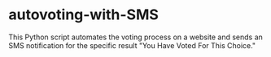 # autovoting-with-SMS
This Python script automates the voting process on a website and sends an SMS notification for the specific result "You Have Voted For This Choice."
